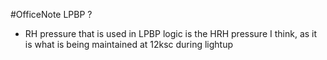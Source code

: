 #OfficeNote
LPBP
?
- RH pressure that is used in LPBP logic is the HRH pressure I think, as it is what is being maintained at 12ksc during lightup
<!--SR:!2024-07-06,3,250-->